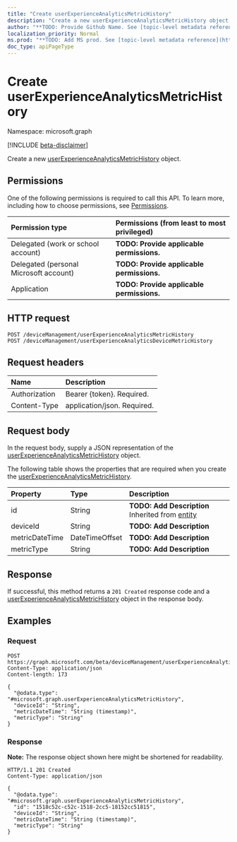 ```yaml
---
title: "Create userExperienceAnalyticsMetricHistory"
description: "Create a new userExperienceAnalyticsMetricHistory object."
author: "**TODO: Provide Github Name. See [topic-level metadata reference](https://msgo.azurewebsites.net/add/document/guidelines/metadata.html#topic-level-metadata)**"
localization_priority: Normal
ms.prod: "**TODO: Add MS prod. See [topic-level metadata reference](https://msgo.azurewebsites.net/add/document/guidelines/metadata.html#topic-level-metadata)**"
doc_type: apiPageType
---
```


# Create userExperienceAnalyticsMetricHistory
Namespace: microsoft.graph

[!INCLUDE [beta-disclaimer](../../includes/beta-disclaimer.md)]

Create a new [userExperienceAnalyticsMetricHistory](../resources/intune-userexperienceanalyticsmetrichistory.md) object.

## Permissions
One of the following permissions is required to call this API. To learn more, including how to choose permissions, see [Permissions](/graph/permissions-reference).

|Permission type|Permissions (from least to most privileged)|
|:---|:---|
|Delegated (work or school account)|**TODO: Provide applicable permissions.**|
|Delegated (personal Microsoft account)|**TODO: Provide applicable permissions.**|
|Application|**TODO: Provide applicable permissions.**|

## HTTP request

<!-- {
  "blockType": "ignored"
}
-->
``` http
POST /deviceManagement/userExperienceAnalyticsMetricHistory
POST /deviceManagement/userExperienceAnalyticsDeviceMetricHistory
```

## Request headers
|Name|Description|
|:---|:---|
|Authorization|Bearer {token}. Required.|
|Content-Type|application/json. Required.|

## Request body
In the request body, supply a JSON representation of the [userExperienceAnalyticsMetricHistory](../resources/intune-userexperienceanalyticsmetrichistory.md) object.

The following table shows the properties that are required when you create the [userExperienceAnalyticsMetricHistory](../resources/intune-userexperienceanalyticsmetrichistory.md).

|Property|Type|Description|
|:---|:---|:---|
|id|String|**TODO: Add Description** Inherited from [entity](../resources/entity.md)|
|deviceId|String|**TODO: Add Description**|
|metricDateTime|DateTimeOffset|**TODO: Add Description**|
|metricType|String|**TODO: Add Description**|



## Response

If successful, this method returns a `201 Created` response code and a [userExperienceAnalyticsMetricHistory](../resources/intune-userexperienceanalyticsmetrichistory.md) object in the response body.

## Examples

### Request
<!-- {
  "blockType": "request",
  "name": "create_userexperienceanalyticsmetrichistory_from_"
}
-->
``` http
POST https://graph.microsoft.com/beta/deviceManagement/userExperienceAnalyticsMetricHistory
Content-Type: application/json
Content-length: 173

{
  "@odata.type": "#microsoft.graph.userExperienceAnalyticsMetricHistory",
  "deviceId": "String",
  "metricDateTime": "String (timestamp)",
  "metricType": "String"
}
```


### Response
**Note:** The response object shown here might be shortened for readability.
<!-- {
  "blockType": "response",
  "truncated": true,
  "@odata.type": "microsoft.graph.userExperienceAnalyticsMetricHistory"
}
-->
``` http
HTTP/1.1 201 Created
Content-Type: application/json

{
  "@odata.type": "#microsoft.graph.userExperienceAnalyticsMetricHistory",
  "id": "1518c52c-c52c-1518-2cc5-18152cc51815",
  "deviceId": "String",
  "metricDateTime": "String (timestamp)",
  "metricType": "String"
}
```

